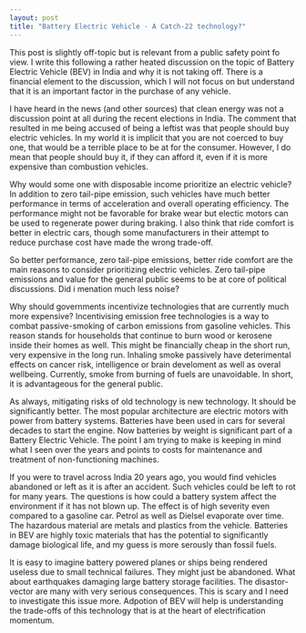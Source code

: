```yaml
---
layout: post
title: "Battery Electric Vehicle - A Catch-22 technology?"
---
```


This post is slightly off-topic but is relevant from a public safety point fo view. I write this following a rather heated discussion on the topic of Battery Electric Vehicle (BEV) in India and why it is not taking off. There is a financial element to the discussion, which I will not focus on but understand that it is an important factor in the purchase of any vehicle.

I have heard in the news (and other sources) that clean energy was not a discussion point at all during the recent elections in India. The comment that resulted in me being accused of being a leftist was that people should buy electric vehicles. In my world it is implicit that you are not coerced to buy one, that would be a terrible place to be at for the consumer. However, I do mean that people should buy it, if they can afford it, even if it is more expensive than combustion vehicles.
 
Why would some one with disposable income prioritize an electric vehicle? In addition to zero tail-pipe emission, such vehicles have much better performance in terms of acceleration and overall operating efficiency. The performance might not be favorable for brake wear but electic motors can be used to regenerate power during braking.  I also think that ride comfort is better in electric cars, though some manufacturers in their attempt to reduce purchase cost have made the wrong trade-off.
 
So better performance, zero tail-pipe emissions, better ride comfort are the main reasons to consider prioritizing electric vehicles. Zero tail-pipe emissions and value for the general public seems to be at core of political discussions. Did i menation much less noise?  
 
Why should governments incentivize technologies that are currently much more expensive? Incentivising emission free technologies is a way to combat passive-smoking of carbon emissions from gasoline vehicles. This reason stands for households that continue to burn wood or kerosene inside their homes as well. This might be financially cheap in the short run, very expensive in the long run. Inhaling smoke passively have deterimental effects on cancer risk, intelligence or brain develoment as well as overal wellbeing. Currently, smoke from burning of fuels are unavoidable. In short, it is advantageous for the general public.
  
As always, mitigating risks of old technology is new technology. It should be significantly better. The most popular architecture are electric motors with power from battery systems. Batteries have been used in cars for several decades to start the engine. Now batteries by weight is significant part of a Battery Electric Vehicle. The point I am trying to make is keeping in mind what I seen over the years and points to costs for maintenance and treatment of non-functioning machines.
 
If you were to travel across India 20 years ago, you would find vehicles abandoned or left as it is after an accident. Such vehicles could be left to rot for many years. The questions is how could a battery system affect the environment if it has not blown up. The effect is of high severity even compared to a gasoline car. Petrol as well as Dielsel evaporate over time. The hazardous material are metals and plastics from the vehicle. Batteries in BEV are highly toxic materials that has the potential to significantly damage biological life, and my guess is more serously than fossil fuels.
 
It is easy to imagine battery powered planes or ships being rendered useless due to small technical failures. They might just be abandoned. What about earthquakes damaging large battery storage facilities. The disastor-vector are many with very serious consequences. This is scary and I need to investigate this issue more. Adpotion of BEV will help is understanding the trade-offs of this technology that is at the heart of electrification momentum.
